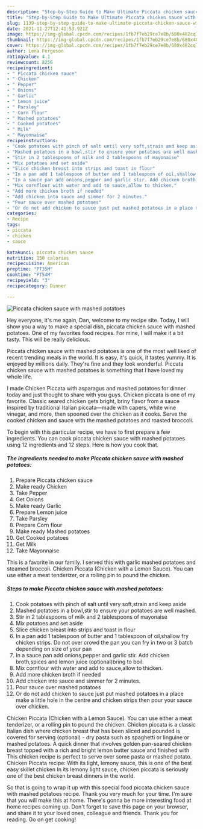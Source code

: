 ```yaml
---
description: "Step-by-Step Guide to Make Ultimate Piccata chicken sauce with mashed potatoes"
title: "Step-by-Step Guide to Make Ultimate Piccata chicken sauce with mashed potatoes"
slug: 1139-step-by-step-guide-to-make-ultimate-piccata-chicken-sauce-with-mashed-potatoes
date: 2021-11-27T12:41:53.921Z
image: https://img-global.cpcdn.com/recipes/1fb7f7eb29ce7e8b/680x482cq70/piccata-chicken-sauce-with-mashed-potatoes-recipe-main-photo.jpg
thumbnail: https://img-global.cpcdn.com/recipes/1fb7f7eb29ce7e8b/680x482cq70/piccata-chicken-sauce-with-mashed-potatoes-recipe-main-photo.jpg
cover: https://img-global.cpcdn.com/recipes/1fb7f7eb29ce7e8b/680x482cq70/piccata-chicken-sauce-with-mashed-potatoes-recipe-main-photo.jpg
author: Lena Ferguson
ratingvalue: 4.1
reviewcount: 8256
recipeingredient:
- " Piccata chicken sauce"
- " Chicken"
- " Pepper"
- " Onions"
- " Garlic"
- " Lemon juice"
- " Parsley"
- " Corn flour"
- " Mashed potatoes"
- " Cooked potatoes"
- " Milk"
- " Mayonnaise"
recipeinstructions:
- "Cook potatoes with pinch of salt until very soft,strain and keep aside"
- "Mashed potatoes in a bowl,stir to ensure your potatoes are well mashed."
- "Stir in 2 tablespoons of milk and 2 tablespoons of mayonaise"
- "Mix potatoes and set aside"
- "Slice chicken breast into strips and toast in flour"
- "In a pan add 1 tablespoon of butter and 1 tablespoon of oil,shallow fry chicken strips. Do not over crowd the pan you can fry in two or 3 batch depending on size of your pan"
- "In a sauce pan add onions,pepper and garlic stir. Add chicken broth,spices and lemon juice (optional)bring to boil."
- "Mix cornflour with water and add to sauce,allow to thicken."
- "Add more chicken broth if needed"
- "Add chicken into sauce and simmer for 2 minutes."
- "Pour sauce over mashed potatoes"
- "Or do not add chicken to sauce just put mashed potatoes in a place make a little hole in the centre and chicken strips then pour your sauce over chicken."
categories:
- Recipe
tags:
- piccata
- chicken
- sauce

katakunci: piccata chicken sauce 
nutrition: 150 calories
recipecuisine: American
preptime: "PT35M"
cooktime: "PT54M"
recipeyield: "3"
recipecategory: Dinner

---
```



![Piccata chicken sauce with mashed potatoes](https://img-global.cpcdn.com/recipes/1fb7f7eb29ce7e8b/680x482cq70/piccata-chicken-sauce-with-mashed-potatoes-recipe-main-photo.jpg)

Hey everyone, it's me again, Dan, welcome to my recipe site. Today, I will show you a way to make a special dish, piccata chicken sauce with mashed potatoes. One of my favorites food recipes. For mine, I will make it a bit tasty. This will be really delicious.

Piccata chicken sauce with mashed potatoes is one of the most well liked of recent trending meals in the world. It is easy, it's quick, it tastes yummy. It is enjoyed by millions daily. They're fine and they look wonderful. Piccata chicken sauce with mashed potatoes is something that I have loved my whole life.

I made Chicken Piccata with asparagus and mashed potatoes for dinner today and just thought to share with you guys. Chicken piccata is one of my favorite. Classic seared chicken gets bright, briny flavor from a sauce inspired by traditional Italian piccata—made with capers, white wine vinegar, and more, then spooned over the chicken as it cooks. Serve the cooked chicken and sauce with the mashed potatoes and roasted broccoli.


To begin with this particular recipe, we have to first prepare a few ingredients. You can cook piccata chicken sauce with mashed potatoes using 12 ingredients and 12 steps. Here is how you cook that.

<!--inarticleads1-->

##### The ingredients needed to make Piccata chicken sauce with mashed potatoes:

1. Prepare  Piccata chicken sauce
1. Make ready  Chicken
1. Take  Pepper
1. Get  Onions
1. Make ready  Garlic
1. Prepare  Lemon juice
1. Take  Parsley
1. Prepare  Corn flour
1. Make ready  Mashed potatoes
1. Get  Cooked potatoes
1. Get  Milk
1. Take  Mayonnaise


This is a favorite in our family. I served this with garlic mashed potatoes and steamed broccoli. Chicken Piccata (Chicken with a Lemon Sauce). You can use either a meat tenderizer, or a rolling pin to pound the chicken. 

<!--inarticleads2-->

##### Steps to make Piccata chicken sauce with mashed potatoes:

1. Cook potatoes with pinch of salt until very soft,strain and keep aside
1. Mashed potatoes in a bowl,stir to ensure your potatoes are well mashed.
1. Stir in 2 tablespoons of milk and 2 tablespoons of mayonaise
1. Mix potatoes and set aside
1. Slice chicken breast into strips and toast in flour
1. In a pan add 1 tablespoon of butter and 1 tablespoon of oil,shallow fry chicken strips. Do not over crowd the pan you can fry in two or 3 batch depending on size of your pan
1. In a sauce pan add onions,pepper and garlic stir. Add chicken broth,spices and lemon juice (optional)bring to boil.
1. Mix cornflour with water and add to sauce,allow to thicken.
1. Add more chicken broth if needed
1. Add chicken into sauce and simmer for 2 minutes.
1. Pour sauce over mashed potatoes
1. Or do not add chicken to sauce just put mashed potatoes in a place make a little hole in the centre and chicken strips then pour your sauce over chicken.


Chicken Piccata (Chicken with a Lemon Sauce). You can use either a meat tenderizer, or a rolling pin to pound the chicken. Chicken piccata is a classic Italian dish where chicken breast that has been sliced and pounded is covered for serving (optional) - dry pasta such as spaghetti or linguine or mashed potatoes. A quick dinner that involves golden pan-seared chicken breast topped with a rich and bright lemon butter sauce and finished with This chicken recipe is perfect to serve over some pasta or mashed potato. Chicken Piccata recipe: With its light, lemony sauce, this is one of the best easy skillet chicken In its lemony light sauce, chicken piccata is seriously one of the best chicken breast dinners in the world. 

So that is going to wrap it up with this special food piccata chicken sauce with mashed potatoes recipe. Thank you very much for your time. I'm sure that you will make this at home. There's gonna be more interesting food at home recipes coming up. Don't forget to save this page on your browser, and share it to your loved ones, colleague and friends. Thank you for reading. Go on get cooking!

